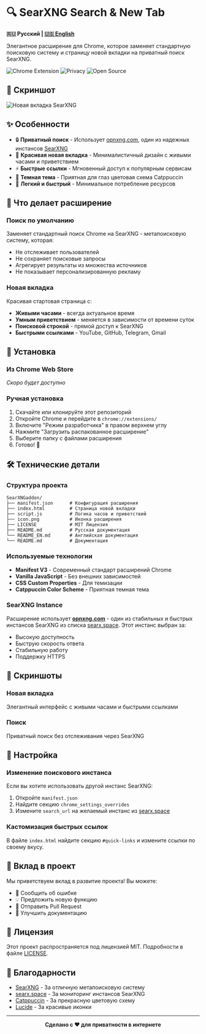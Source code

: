 # 🔍 SearXNG Search & New Tab

**🇷🇺 Русский | [🇺🇸 English](README_EN.md)**

Элегантное расширение для Chrome, которое заменяет стандартную поисковую систему и страницу новой вкладки на приватный поиск SearXNG.

![Chrome Extension](https://img.shields.io/badge/Chrome-Extension-4285F4?style=for-the-badge&logo=googlechrome&logoColor=white)
![Privacy](https://img.shields.io/badge/Privacy-Focused-00C851?style=for-the-badge&logo=shield&logoColor=white)
![Open Source](https://img.shields.io/badge/Open-Source-FF6B35?style=for-the-badge&logo=opensourceinitiative&logoColor=white)

## 📸 Скриншот

![Новая вкладка SearXNG](https://raw.githubusercontent.com/Nelyfa/SearXNGaddon/refs/heads/main/screen.png)

## ✨ Особенности

- 🔒 **Приватный поиск** - Использует [opnxng.com](https://opnxng.com/), один из надежных инстансов [SearXNG](https://searx.space/)
- 🎨 **Красивая новая вкладка** - Минималистичный дизайн с живыми часами и приветствием
- ⚡ **Быстрые ссылки** - Мгновенный доступ к популярным сервисам
- 🌙 **Темная тема** - Приятная для глаз цветовая схема Catppuccin
- 🚀 **Легкий и быстрый** - Минимальное потребление ресурсов

## 🎯 Что делает расширение

### Поиск по умолчанию
Заменяет стандартный поиск Chrome на SearXNG - метапоисковую систему, которая:
- Не отслеживает пользователей
- Не сохраняет поисковые запросы
- Агрегирует результаты из множества источников
- Не показывает персонализированную рекламу

### Новая вкладка
Красивая стартовая страница с:
- **Живыми часами** - всегда актуальное время
- **Умным приветствием** - меняется в зависимости от времени суток
- **Поисковой строкой** - прямой доступ к SearXNG
- **Быстрыми ссылками** - YouTube, GitHub, Telegram, Gmail

## 🚀 Установка

### Из Chrome Web Store
*Скоро будет доступно*

### Ручная установка
1. Скачайте или клонируйте этот репозиторий
2. Откройте Chrome и перейдите в `chrome://extensions/`
3. Включите "Режим разработчика" в правом верхнем углу
4. Нажмите "Загрузить распакованное расширение"
5. Выберите папку с файлами расширения
6. Готово! 🎉

## 🛠️ Технические детали

### Структура проекта
```
SearXNGaddon/
├── manifest.json      # Конфигурация расширения
├── index.html         # Страница новой вкладки
├── script.js          # Логика часов и приветствий
├── icon.png           # Иконка расширения
├── LICENSE            # MIT Лицензия
├── README.md          # Русская документация
└── README_EN.md       # Английская документация
└── README.md          # Документация
```

### Используемые технологии
- **Manifest V3** - Современный стандарт расширений Chrome
- **Vanilla JavaScript** - Без внешних зависимостей
- **CSS Custom Properties** - Для темизации
- **Catppuccin Color Scheme** - Приятная темная тема

### SearXNG Instance
Расширение использует **[opnxng.com](https://opnxng.com/)** - один из стабильных и быстрых инстансов SearXNG из списка [searx.space](https://searx.space/). Этот инстанс выбран за:
- Высокую доступность
- Быструю скорость ответа
- Стабильную работу
- Поддержку HTTPS

## 🎨 Скриншоты

### Новая вкладка
Элегантный интерфейс с живыми часами и быстрыми ссылками

### Поиск
Приватный поиск без отслеживания через SearXNG

## 🔧 Настройка

### Изменение поискового инстанса
Если вы хотите использовать другой инстанс SearXNG:

1. Откройте `manifest.json`
2. Найдите секцию `chrome_settings_overrides`
3. Измените `search_url` на желаемый инстанс из [searx.space](https://searx.space/)

### Кастомизация быстрых ссылок
В файле `index.html` найдите секцию `#quick-links` и измените ссылки по своему вкусу.

## 🤝 Вклад в проект

Мы приветствуем вклад в развитие проекта! Вы можете:

- 🐛 Сообщить об ошибке
- 💡 Предложить новую функцию
- 🔧 Отправить Pull Request
- 📖 Улучшить документацию

## 📄 Лицензия

Этот проект распространяется под лицензией MIT. Подробности в файле [LICENSE](LICENSE).

## 🙏 Благодарности

- [SearXNG](https://github.com/searxng/searxng) - За отличную метапоисковую систему
- [searx.space](https://searx.space/) - За мониторинг инстансов SearXNG
- [Catppuccin](https://catppuccin.com/) - За прекрасную цветовую схему
- [Lucide](https://lucide.dev/) - За красивые иконки

---

<div align="center">
  <strong>Сделано с ❤️ для приватности в интернете</strong>
</div>